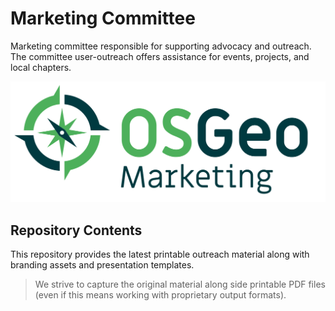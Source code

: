 # Marketing Committee

Marketing committee responsible for supporting advocacy and outreach. The committee user-outreach offers assistance for events, projects, and local chapters.

![OSGeo marketing](osgeo-marketing.svg)

## Repository Contents

This repository provides the latest printable outreach material along with branding assets and presentation templates.

> We strive to capture the original material along side printable PDF files (even if this means working with proprietary output formats).